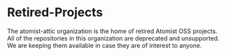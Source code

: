 # Retired-Projects

The atomist-attic organization is the home of retired Atomist OSS projects.
All of the repositories in this organization are deprecated and unsupported.
We are keeping them available in case they are of interest to anyone.
